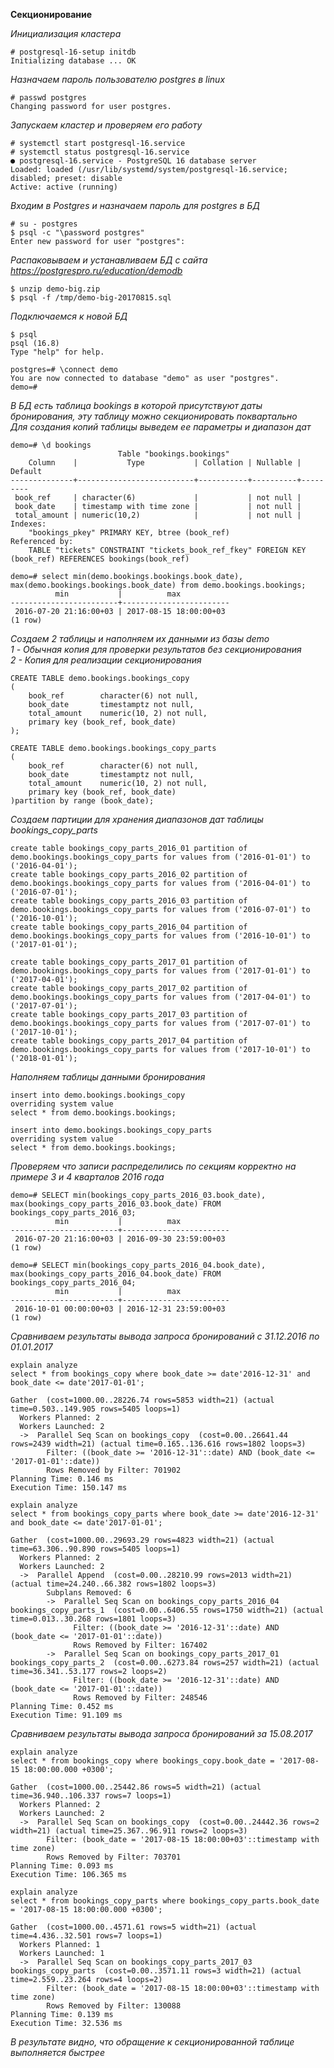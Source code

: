 **Секционирование**  
  
*Инициализация кластера*  
```
# postgresql-16-setup initdb  
Initializing database ... OK  
```
  
*Назначаем пароль пользователю postgres в linux*  
```
# passwd postgres  
Changing password for user postgres.  
```
  
*Запускаем кластер и проверяем его работу*  
```
# systemctl start postgresql-16.service  
# systemctl status postgresql-16.service  
● postgresql-16.service - PostgreSQL 16 database server  
Loaded: loaded (/usr/lib/systemd/system/postgresql-16.service; disabled; preset: disable 
Active: active (running)  
```
  
*Входим в Postgres и назначаем пароль для postgres в БД*  
```
# su - postgres  
$ psql -c "\password postgres"  
Enter new password for user "postgres":  
```
  
*Распаковываем и устанавливаем БД с сайта https://postgrespro.ru/education/demodb*  
```
$ unzip demo-big.zip 
$ psql -f /tmp/demo-big-20170815.sql
```
  
*Подключаемся к новой БД*  
  ```
$ psql 
psql (16.8)
Type "help" for help.

postgres=# \connect demo 
You are now connected to database "demo" as user "postgres".
demo=# 
```
  
*В БД есть таблица bookings в которой присутствуют даты бронирования, эту таблицу можно секционировать поквартально*  
*Для создания копий таблицы выведем ее параметры и диапазон дат*  
```
demo=# \d bookings
                        Table "bookings.bookings"
    Column    |           Type           | Collation | Nullable | Default 
--------------+--------------------------+-----------+----------+---------
 book_ref     | character(6)             |           | not null | 
 book_date    | timestamp with time zone |           | not null | 
 total_amount | numeric(10,2)            |           | not null | 
Indexes:
    "bookings_pkey" PRIMARY KEY, btree (book_ref)
Referenced by:
    TABLE "tickets" CONSTRAINT "tickets_book_ref_fkey" FOREIGN KEY (book_ref) REFERENCES bookings(book_ref)

demo=# select min(demo.bookings.bookings.book_date), max(demo.bookings.bookings.book_date) from demo.bookings.bookings;
          min           |          max           
------------------------+------------------------
 2016-07-20 21:16:00+03 | 2017-08-15 18:00:00+03
(1 row)
```
  
*Создаем 2 таблицы и наполняем их данными из базы demo*  
*1 - Обычная копия для проверки результатов без секционирования*  
*2 - Копия для реализации секционирования*  
```
CREATE TABLE demo.bookings.bookings_copy
(
	book_ref		character(6) not null,
	book_date		timestamptz not null,
	total_amount	numeric(10, 2) not null,
	primary key (book_ref, book_date)
);

CREATE TABLE demo.bookings.bookings_copy_parts
(
	book_ref		character(6) not null,
	book_date		timestamptz not null,
	total_amount	numeric(10, 2) not null,
	primary key (book_ref, book_date)
)partition by range (book_date);
```
  
*Создаем партиции для хранения диапазонов дат таблицы bookings_copy_parts*  
```
create table bookings_copy_parts_2016_01 partition of demo.bookings.bookings_copy_parts for values from ('2016-01-01') to ('2016-04-01');
create table bookings_copy_parts_2016_02 partition of demo.bookings.bookings_copy_parts for values from ('2016-04-01') to ('2016-07-01');
create table bookings_copy_parts_2016_03 partition of demo.bookings.bookings_copy_parts for values from ('2016-07-01') to ('2016-10-01');
create table bookings_copy_parts_2016_04 partition of demo.bookings.bookings_copy_parts for values from ('2016-10-01') to ('2017-01-01');

create table bookings_copy_parts_2017_01 partition of demo.bookings.bookings_copy_parts for values from ('2017-01-01') to ('2017-04-01');
create table bookings_copy_parts_2017_02 partition of demo.bookings.bookings_copy_parts for values from ('2017-04-01') to ('2017-07-01');
create table bookings_copy_parts_2017_03 partition of demo.bookings.bookings_copy_parts for values from ('2017-07-01') to ('2017-10-01');
create table bookings_copy_parts_2017_04 partition of demo.bookings.bookings_copy_parts for values from ('2017-10-01') to ('2018-01-01');
```
  
*Наполняем таблицы данными бронирования*  
```
insert into demo.bookings.bookings_copy
overriding system value
select * from demo.bookings.bookings;

insert into demo.bookings.bookings_copy_parts
overriding system value
select * from demo.bookings.bookings;
```
  
*Проверяем что записи распределились по секциям корректно на примере 3 и 4 кварталов 2016 года*  
```
demo=# SELECT min(bookings_copy_parts_2016_03.book_date), max(bookings_copy_parts_2016_03.book_date) FROM bookings_copy_parts_2016_03;
          min           |          max           
------------------------+------------------------
 2016-07-20 21:16:00+03 | 2016-09-30 23:59:00+03
(1 row)

demo=# SELECT min(bookings_copy_parts_2016_04.book_date), max(bookings_copy_parts_2016_04.book_date) FROM bookings_copy_parts_2016_04;
          min           |          max           
------------------------+------------------------
 2016-10-01 00:00:00+03 | 2016-12-31 23:59:00+03
(1 row)
```
  
*Сравниваем результаты вывода запроса бронирований с 31.12.2016 по 01.01.2017*  
```
explain analyze
select * from bookings_copy where book_date >= date'2016-12-31' and book_date <= date'2017-01-01';

Gather  (cost=1000.00..28226.74 rows=5853 width=21) (actual time=0.503..149.905 rows=5405 loops=1)
  Workers Planned: 2
  Workers Launched: 2
  ->  Parallel Seq Scan on bookings_copy  (cost=0.00..26641.44 rows=2439 width=21) (actual time=0.165..136.616 rows=1802 loops=3)
        Filter: ((book_date >= '2016-12-31'::date) AND (book_date <= '2017-01-01'::date))
        Rows Removed by Filter: 701902
Planning Time: 0.146 ms
Execution Time: 150.147 ms

explain analyze
select * from bookings_copy_parts where book_date >= date'2016-12-31' and book_date <= date'2017-01-01';

Gather  (cost=1000.00..29693.29 rows=4823 width=21) (actual time=63.306..90.890 rows=5405 loops=1)
  Workers Planned: 2
  Workers Launched: 2
  ->  Parallel Append  (cost=0.00..28210.99 rows=2013 width=21) (actual time=24.240..66.382 rows=1802 loops=3)
        Subplans Removed: 6
        ->  Parallel Seq Scan on bookings_copy_parts_2016_04 bookings_copy_parts_1  (cost=0.00..6406.55 rows=1750 width=21) (actual time=0.013..30.268 rows=1801 loops=3)
              Filter: ((book_date >= '2016-12-31'::date) AND (book_date <= '2017-01-01'::date))
              Rows Removed by Filter: 167402
        ->  Parallel Seq Scan on bookings_copy_parts_2017_01 bookings_copy_parts_2  (cost=0.00..6273.84 rows=257 width=21) (actual time=36.341..53.177 rows=2 loops=2)
              Filter: ((book_date >= '2016-12-31'::date) AND (book_date <= '2017-01-01'::date))
              Rows Removed by Filter: 248546
Planning Time: 0.452 ms
Execution Time: 91.109 ms
```
  
*Сравниваем результаты вывода запроса бронирований за 15.08.2017*  
```
explain analyze
select * from bookings_copy where bookings_copy.book_date = '2017-08-15 18:00:00.000 +0300';

Gather  (cost=1000.00..25442.86 rows=5 width=21) (actual time=36.940..106.337 rows=7 loops=1)
  Workers Planned: 2
  Workers Launched: 2
  ->  Parallel Seq Scan on bookings_copy  (cost=0.00..24442.36 rows=2 width=21) (actual time=25.367..96.911 rows=2 loops=3)
        Filter: (book_date = '2017-08-15 18:00:00+03'::timestamp with time zone)
        Rows Removed by Filter: 703701
Planning Time: 0.093 ms
Execution Time: 106.365 ms

explain analyze
select * from bookings_copy_parts where bookings_copy_parts.book_date = '2017-08-15 18:00:00.000 +0300';

Gather  (cost=1000.00..4571.61 rows=5 width=21) (actual time=4.436..32.501 rows=7 loops=1)
  Workers Planned: 1
  Workers Launched: 1
  ->  Parallel Seq Scan on bookings_copy_parts_2017_03 bookings_copy_parts  (cost=0.00..3571.11 rows=3 width=21) (actual time=2.559..23.264 rows=4 loops=2)
        Filter: (book_date = '2017-08-15 18:00:00+03'::timestamp with time zone)
        Rows Removed by Filter: 130088
Planning Time: 0.139 ms
Execution Time: 32.536 ms
```
*В результате видно, что обращение к секционированной таблице выполняется быстрее*  
